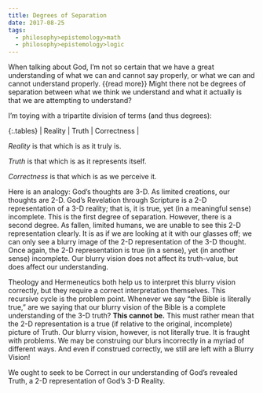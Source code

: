 ```yaml
---
title: Degrees of Separation
date: 2017-08-25
tags:
  - philosophy>epistemology>math
  - philosophy>epistemology>logic
---
```


When talking about God, I’m not so certain that we have a great understanding of what we can and cannot say properly, or what we can and cannot understand properly. {{read more}} Might there not be degrees of separation between what we think we understand and what it actually is that we are attempting to understand?

I’m toying with a tripartite division of terms (and thus degrees):

{:.tables}
| Reality | Truth | Correctness |

_Reality_ is that which is as it truly is.

_Truth_ is that which is as it represents itself.

_Correctness_ is that which is as we perceive it.

Here is an analogy: God’s thoughts are 3-D. As limited creations, our thoughts are 2-D. God’s Revelation through Scripture is a 2-D representation of a 3-D reality; that is, it is true, yet (in a meaningful sense) incomplete. This is the first degree of separation. However, there is a second degree. As fallen, limited humans, we are unable to see this 2-D representation clearly. It is as if we are looking at it with our glasses off; we can only see a blurry image of the 2-D representation of the 3-D thought. Once again, the 2-D representation is true (in a sense), yet (in another sense) incomplete. Our blurry vision does not affect its truth-value, but does affect our understanding.

Theology and Hermeneutics both help us to interpret this blurry vision correctly, but they require a correct interpretation themselves. This recursive cycle is the problem point. Whenever we say “the Bible is literally true,” are we saying that our blurry vision of the Bible is a complete understanding of the 3-D truth? **This cannot be.** This must rather mean that the 2-D representation is a true (if relative to the original, incomplete) picture of Truth. Our blurry vision, however, is not literally true. It is fraught with problems. We may be construing our blurs incorrectly in a myriad of different ways. And even if construed correctly, we still are left with a Blurry Vision!

We ought to seek to be Correct in our understanding of God’s revealed Truth, a 2-D representation of God’s 3-D Reality.
